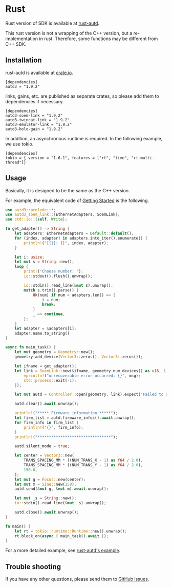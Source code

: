 # Rust

Rust version of SDK is available at [rust-autd](https://github.com/shinolab/rust-autd).

This rust version is not a wrapping of the C++ version, but a re-implementation in rust.
Therefore, some functions may be different from C++ SDK.

## Installation

rust-autd is available at [crate.io](https://crates.io/crates/autd3).

```
[dependencies]
autd3 = "1.9.2"
```

links, gains, etc. are published as separate crates, so please add them to dependencies if necessary.
```
[dependencies]
autd3-soem-link = "1.9.2"
autd3-twincat-link = "1.9.2"
autd3-emulator-link = "1.9.2"
autd3-holo-gain = "1.9.2"
```

In addition, an asynchronous runtime is required. 
In the following example, we use tokio.
```
[dependencies]
tokio = { version = "1.6.1", features = ["rt", "time", "rt-multi-thread"]}
```

## Usage

Basically, it is designed to be the same as the C++ version.

For example, the equivalent code of [Getting Started](./Users_Manual/getting_started.md) is the following.

```rust
use autd3::prelude::*;
use autd3_soem_link::{EthernetAdapters, SoemLink};
use std::io::{self, Write};

fn get_adapter() -> String {
    let adapters: EthernetAdapters = Default::default();
    for (index, adapter) in adapters.into_iter().enumerate() {
        println!("[{}]: {}", index, adapter);
    }

    let i: usize;
    let mut s = String::new();
    loop {
        print!("Choose number: ");
        io::stdout().flush().unwrap();

        io::stdin().read_line(&mut s).unwrap();
        match s.trim().parse() {
            Ok(num) if num < adapters.len() => {
                i = num;
                break;
            }
            _ => continue,
        };
    }
    let adapter = &adapters[i];
    adapter.name.to_string()
}

async fn main_task() {
    let mut geometry = Geometry::new();
    geometry.add_device(Vector3::zeros(), Vector3::zeros());

    let ifname = get_adapter();
    let link = SoemLink::new(&ifname, geometry.num_devices() as u16, 1, |msg| {
        eprintln!("unrecoverable error occurred: {}", msg);
        std::process::exit(-1);
    });

    let mut autd = Controller::open(geometry, link).expect("Failed to open");

    autd.clear().await.unwrap();

    println!("***** Firmware information *****");
    let firm_list = autd.firmware_infos().await.unwrap();
    for firm_info in firm_list {
        println!("{}", firm_info);
    }
    println!("********************************");

    autd.silent_mode = true;

    let center = Vector3::new(
        TRANS_SPACING_MM * ((NUM_TRANS_X - 1) as f64 / 2.0),
        TRANS_SPACING_MM * ((NUM_TRANS_Y - 1) as f64 / 2.0),
        150.0,
    );
    let mut g = Focus::new(center);
    let mut m = Sine::new(150);
    autd.send(&mut g, &mut m).await.unwrap();

    let mut _s = String::new();
    io::stdin().read_line(&mut _s).unwrap();

    autd.close().await.unwrap();
}

fn main() {
    let rt = tokio::runtime::Runtime::new().unwrap();
    rt.block_on(async { main_task().await });
}
```

For a more detailed example, see [rust-autd's example](https://github.com/shinolab/rust-autd/tree/master/autd3-examples).

## Trouble shooting

If you have any other questions, please send them to [GitHub issues](https://github.com/shinolab/rust-autd/issues).
